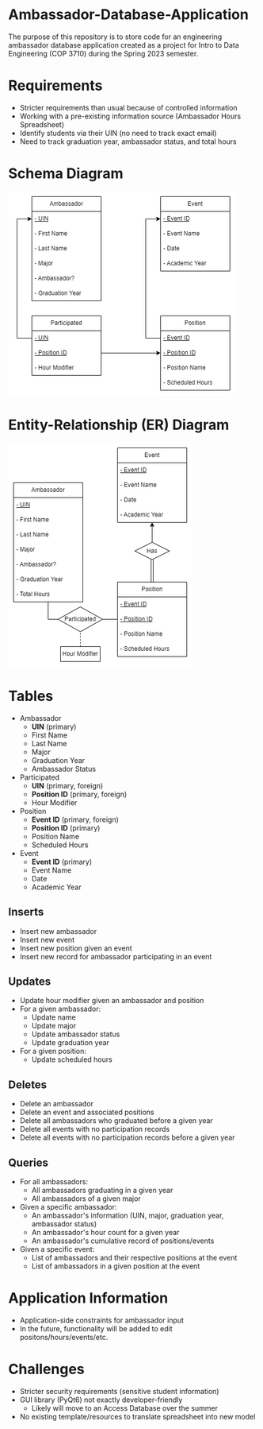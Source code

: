 # Ambassador-Database-Application
The purpose of this repository is to store code for an engineering ambassador database application created as a project for Intro to Data Engineering (COP 3710) during the Spring 2023 semester.

# Requirements
- Stricter requirements than usual because of controlled information
- Working with a pre-existing information source (Ambassador Hours Spreadsheet)
- Identify students via their UIN (no need to track exact email)
- Need to track graduation year, ambassador status, and total hours

# Schema Diagram
![image](database_schema.png)

# Entity-Relationship (ER) Diagram 
![image](database_entity_relation_diagram.png)

# Tables
- Ambassador 
   - **UIN** (primary)
   - First Name
   - Last Name
   - Major
   - Graduation Year
   - Ambassador Status
- Participated 
   - **UIN** (primary, foreign)
   - **Position ID** (primary, foreign)
   - Hour Modifier
- Position 
   - **Event ID** (primary, foreign)
   - **Position ID** (primary)
   - Position Name
   - Scheduled Hours
- Event 
   - **Event ID** (primary)
   - Event Name
   - Date
   - Academic Year

<!-- ## Pending Changes
- [x] Ambassador table needs "graduation year" integer attribute
- [x] Create Views
   - View for Ambassadors (name, major, total hours, ambassador status) 
   - View for Events (event, hours, positions in a list in one column)
   - View for Positions (name, UIN, position name, event, hours)
 - [x] Write "insert into" table statements with fake data 
   - Maybe 5-6 fake ambassadors with different values -->

## Inserts
- Insert new ambassador
- Insert new event
- Insert new position given an event
- Insert new record for ambassador participating in an event

## Updates
- Update hour modifier given an ambassador and position
- For a given ambassador:
    - Update name
    - Update major
    - Update ambassador status
    - Update graduation year
- For a given position:
    - Update scheduled hours

## Deletes
- Delete an ambassador
- Delete an event and associated positions
- Delete all ambassadors who graduated before a given year
- Delete all events with no participation records
- Delete all events with no participation records before a given year

## Queries
- For all ambassadors:
    - All ambassadors graduating in a given year
    - All ambassadors of a given major
- Given a specific ambassador:
    - An ambassador's information (UIN, major, graduation year, ambassador status)
    - An ambassador's hour count for a given year
    - An ambassador's cumulative record of positions/events
- Given a specific event:
    - List of ambassadors and their respective positions at the event
    - List of ambassadors in a given position at the event
  
# Application Information
- Application-side constraints for ambassador input
- In the future, functionality will be added to edit positons/hours/events/etc.

# Challenges
- Stricter security requirements (sensitive student information)
- GUI library (PyQt6) not exactly developer-friendly
   - Likely will move to an Access Database over the summer
- No existing template/resources to translate spreadsheet into new model
